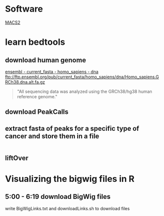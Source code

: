 # Software
[MACS2](https://www.ncbi.nlm.nih.gov/pmc/articles/PMC3868217/)

# learn bedtools
## download human genome 
[ensembl - current_fasta - homo_sapiens - dna](ftp://ftp.ensembl.org/pub/current_fasta/homo_sapiens/dna/)
ftp://ftp.ensembl.org/pub/current_fasta/homo_sapiens/dna/Homo_sapiens.GRCh38.dna.alt.fa.gz
> "All sequencing data was analyzed using the GRCh38/hg38 human reference genome."
## download PeakCalls
## extract fasta of peaks for a specific type of cancer and store them in a file
```
```
## liftOver

# Visualizing the bigwig files in R
## 5:00 - 6:19 download BigWig files
write BigWigLinks.txt and downloadLinks.sh to download files

<!--stackedit_data:
eyJoaXN0b3J5IjpbLTE3MjUyNzgxOCwtNTQyOTQ1MTk4LC0xNT
U0NjU4NjA5LDg0MjEwNDE2OCwtNzE5MDk4MjEyLDcyODc3ODEz
OCwtMjA0MTY0MjEyNywtMTk2MDQ0MDU3NSw1NzEyMzE4MzJdfQ
==
-->